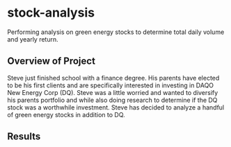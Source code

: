 # stock-analysis
Performing analysis on green energy stocks to determine total daily volume and yearly return.
## Overview of Project
Steve just finished school with a finance degree. His parents have elected to be his first clients and are specifically interested in investing in DAQO New Energy Corp (DQ). Steve was a little worried and wanted to diversify his parents portfolio and while also doing research to determine if the DQ stock was a worthwhile investment. Steve has decided to analyze a handful of green energy stocks in addition to DQ.
## Results
